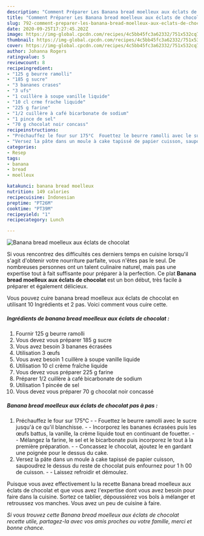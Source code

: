```yaml
---
description: "Comment Préparer Les Banana bread moelleux aux éclats de chocolat"
title: "Comment Préparer Les Banana bread moelleux aux éclats de chocolat"
slug: 792-comment-preparer-les-banana-bread-moelleux-aux-eclats-de-chocolat
date: 2020-09-25T17:27:45.202Z
image: https://img-global.cpcdn.com/recipes/4c5bb45fc3a62332/751x532cq70/banana-bread-moelleux-aux-eclats-de-chocolat-photo-principale-de-la-recette.jpg
thumbnail: https://img-global.cpcdn.com/recipes/4c5bb45fc3a62332/751x532cq70/banana-bread-moelleux-aux-eclats-de-chocolat-photo-principale-de-la-recette.jpg
cover: https://img-global.cpcdn.com/recipes/4c5bb45fc3a62332/751x532cq70/banana-bread-moelleux-aux-eclats-de-chocolat-photo-principale-de-la-recette.jpg
author: Johanna Rogers
ratingvalue: 5
reviewcount: 8
recipeingredient:
- "125 g beurre ramolli"
- "185 g sucre"
- "3 bananes crases"
- "3 ufs"
- "1 cuillère à soupe vanille liquide"
- "10 cl crme frache liquide"
- "225 g farine"
- "1/2 cuillère à café bicarbonate de sodium"
- "1 pince de sel"
- "70 g chocolat noir concass"
recipeinstructions:
- "Préchauffez le four sur 175°C  Fouettez le beurre ramolli avec le sucre jusqu&#39;à ce qu&#39;il blanchisse.  Incorporez les bananes écrasées puis les œufs battus, la vanille, la crème liquide tout en continuant de fouetter.  Mélangez la farine, le sel et le bicarbonate puis incorporez le tout à la première préparation.  Concassez le chocolat, ajoutez le en gardant une poignée pour le dessus du cake."
- "Versez la pâte dans un moule à cake tapissé de papier cuisson, saupoudrez le dessus du reste de chocolat puis enfournez pour 1 h 00 de cuisson.  Laissez refroidir et démoulez."
categories:
- Resep
tags:
- banana
- bread
- moelleux

katakunci: banana bread moelleux 
nutrition: 149 calories
recipecuisine: Indonesian
preptime: "PT26M"
cooktime: "PT39M"
recipeyield: "1"
recipecategory: Lunch

---
```



![Banana bread moelleux aux éclats de chocolat](https://img-global.cpcdn.com/recipes/4c5bb45fc3a62332/751x532cq70/banana-bread-moelleux-aux-eclats-de-chocolat-photo-principale-de-la-recette.jpg)

Si vous rencontrez des difficultés ces derniers temps en cuisine lorsqu'il s'agit d'obtenir votre nourriture parfaite, vous n'êtes pas le seul. De nombreuses personnes ont un talent culinaire naturel, mais pas une expertise tout à fait suffisante pour préparer à la perfection. Ce plat <strong> Banana bread moelleux aux éclats de chocolat </strong> est un bon début, très facile à préparer et également délicieux.

<!--inarticleads1-->

Vous pouvez cuire banana bread moelleux aux éclats de chocolat en utilisant 10 Ingrédients et 2 pas. Voici comment vous cuire cette.

##### Ingrédients de banana bread moelleux aux éclats de chocolat :

1. Fournir 125 g beurre ramolli
1. Vous devez vous préparer 185 g sucre
1. Vous avez besoin 3 bananes écrasées
1. Utilisation 3 œufs
1. Vous avez besoin 1 cuillère à soupe vanille liquide
1. Utilisation 10 cl crème fraîche liquide
1. Vous devez vous préparer 225 g farine
1. Préparer 1/2 cuillère à café bicarbonate de sodium
1. Utilisation 1 pincée de sel
1. Vous devez vous préparer 70 g chocolat noir concassé




<!--inarticleads2-->

##### Banana bread moelleux aux éclats de chocolat pas à pas :

1. Préchauffez le four sur 175°C -  - Fouettez le beurre ramolli avec le sucre jusqu&#39;à ce qu&#39;il blanchisse. -  - Incorporez les bananes écrasées puis les œufs battus, la vanille, la crème liquide tout en continuant de fouetter. -  - Mélangez la farine, le sel et le bicarbonate puis incorporez le tout à la première préparation. -  - Concassez le chocolat, ajoutez le en gardant une poignée pour le dessus du cake.
1. Versez la pâte dans un moule à cake tapissé de papier cuisson, saupoudrez le dessus du reste de chocolat puis enfournez pour 1 h 00 de cuisson. -  - Laissez refroidir et démoulez.




<!--inarticleads1-->

<p>
Puisque vous avez effectivement lu la recette Banana bread moelleux aux éclats de chocolat et que vous avez l'expertise dont vous avez besoin pour faire dans la cuisine. Sortez ce tablier, dépoussiérez vos bols à mélanger et retroussez vos manches. Vous avez un peu de cuisine à faire.
</p>

<p>
<i>Si vous trouvez cette Banana bread moelleux aux éclats de chocolat recette utile, partagez-la avec vos amis proches ou votre famille, merci et bonne chance.</i>
</p>
